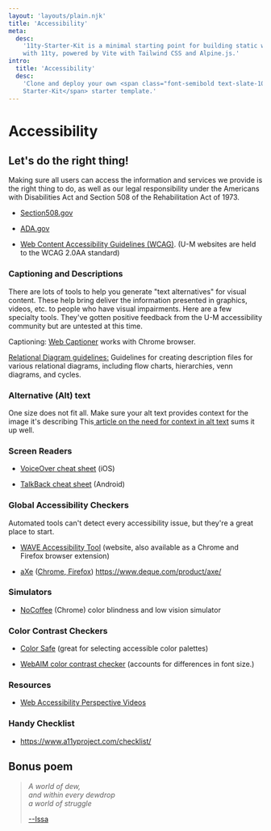 ```yaml
---
layout: 'layouts/plain.njk'
title: 'Accessibility'
meta:
  desc:
    '11ty-Starter-Kit is a minimal starting point for building static websites
    with 11ty, powered by Vite with Tailwind CSS and Alpine.js.'
intro:
  title: 'Accessibility'
  desc:
    'Clone and deploy your own <span class="font-semibold text-slate-100">11st
    Starter-Kit</span> starter template.'
---
```


# Accessibility

## Let's do the right thing!

Making sure all users can access the information and services we provide is the right thing to do, as well as our legal responsibility under the Americans with Disabilities Act and Section 508 of the Rehabilitation Act of 1973.

-   [Section508.gov](https://www.section508.gov/)

-   [ADA.gov](https://www.ada.gov/)

-   [Web Content Accessibility Guidelines (WCAG)](https://www.w3.org/TR/2008/REC-WCAG20-20081211/). (U-M websites are held to the WCAG 2.0AA standard)

### Captioning and Descriptions

There are lots of tools to help you generate "text alternatives" for visual content. These help bring deliver the information presented in graphics, videos, etc. to people who have visual impairments. Here are a few specialty tools. They've gotten positive feedback from the U-M accessibility community but are untested at this time.

Captioning: [Web Captioner](https://webcaptioner.com) works with Chrome browser.

[Relational Diagram guidelines:](http://diagramcenter.org/specific-guidelines-d.html#44) Guidelines for creating description files for various relational diagrams, including flow charts, hierarchies, venn diagrams, and cycles.

### Alternative (Alt) text

One size does not fit all. Make sure your alt text provides context for the image it's describing This[  article on the need for context in alt text](https://uxdesign.cc/context-is-the-most-critical-aspect-of-alt-text-everyone-seems-to-miss-e18803a79212) sums it up well.

### Screen Readers

-   [VoiceOver cheat sheet](http://pauljadam.com/demos/iosvocheatsheet.html) (iOS)

-   [TalkBack cheat sheet](http://pauljadam.com/demos/talkbackcheatsheet.html) (Android)

### Global Accessibility Checkers

Automated tools can't detect every accessibility issue, but they're a great place to start.

-   [WAVE Accessibility Tool](http://wave.webaim.org/) (website, also available as a Chrome and Firefox browser extension)

-   [aXe](https://www.deque.com/product/axe/) ([Chrome](https://chrome.google.com/webstore/detail/axe/lhdoppojpmngadmnindnejefpokejbdd?utm_campaign=aXe%20The%20Accessibility%20Engine&utm_content=aXe%20for%20Chrome&utm_medium=Hyperlink&utm_source=Website),[  Firefox](https://addons.mozilla.org/en-us/firefox/addon/axe-devtools/?src=search&utm_campaign=aXe%20The%20Accessibility%20Engine&utm_content=aXe%20for%20Firefox&utm_medium=Hyperlink&utm_source=Website)) https://www.deque.com/product/axe/

### Simulators

-   [NoCoffee](https://accessgarage.wordpress.com/2013/02/09/458/) (Chrome) color blindness and low vision simulator

### Color Contrast Checkers

-   [Color Safe](http://colorsafe.co/) (great for selecting accessible color palettes)

-   [WebAIM color contrast checker](https://webaim.org/resources/contrastchecker/) (accounts for differences in font size.)

### Resources

-   [Web Accessibility Perspective Videos](https://www.w3.org/WAI/perspective-videos/)

### Handy Checklist

-   <https://www.a11yproject.com/checklist/>


## Bonus poem
> *A world of dew, <br>
> and within every dewdrop <br>
> a world of struggle*
>
> [--Issa](https://www.lionsroar.com/about-a-poem/)